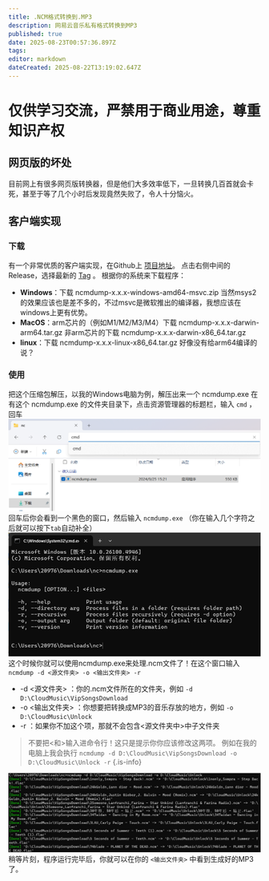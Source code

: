 ```yaml
---
title: .NCM格式转换到.MP3
description: 网易云音乐私有格式转换到MP3
published: true
date: 2025-08-23T00:57:36.897Z
tags: 
editor: markdown
dateCreated: 2025-08-22T13:19:02.647Z
---
```


# 仅供学习交流，严禁用于商业用途，尊重知识产权
## 网页版的坏处
目前网上有很多网页版转换器，但是他们大多效率低下，一旦转换几百首就会卡死，甚至于等了几个小时后发现竟然失败了，令人十分恼火。

## 客户端实现
### 下载
有一个非常优质的客户端实现，在Github上 [项目地址](https://github.com/taurusxin/ncmdump)。
点击右侧中间的Release，选择最新的 [Tag](https://github.com/taurusxin/ncmdump/releases/latest) 。
根据你的系统来下载程序：
- **Windows**：下载 ncmdump-x.x.x-windows-amd64-msvc.zip
当然msys2的效果应该也是差不多的，不过msvc是微软推出的编译器，我想应该在windows上更有优势。
- **MacOS**：arm芯片的（例如M1/M2/M3/M4）下载 ncmdump-x.x.x-darwin-arm64.tar.gz 
非arm芯片的下载 ncmdump-x.x.x-darwin-x86_64.tar.gz 
- **linux**：下载 ncmdump-x.x.x-linux-x86_64.tar.gz
好像没有给arm64编译的说？

### 使用
把这个压缩包解压，以我的Windows电脑为例，解压出来一个 ncmdump.exe
在有这个 ncmdump.exe 的文件夹目录下，点击资源管理器的标题栏，输入 `cmd` ，回车
![cmd.png](/星际拓荒/cmd.png)
回车后你会看到一个黑色的窗口，然后输入 `ncmdump.exe` （你在输入几个字符之后就可以按下`tab`自动补全）
![ncmdump.exe.png](/星际拓荒/ncmdump.exe.png)
这个时候你就可以使用ncmdump.exe来处理.ncm文件了！在这个窗口输入
`ncmdump -d <源文件夹> -o <输出文件夹> -r`
- -d <源文件夹> ：你的.ncm文件所在的文件夹，例如 `-d D:\CloudMusic\VipSongsDownload`
- -o <输出文件夹> ：你想要把转换成MP3的音乐存放的地方，例如 `-o D:\CloudMusic\Unlock`
- -r ：如果你不加这个项，那就不会包含<源文件夹中>中子文件夹
> 不要把<和>输入进命令行！这只是提示你你应该修改这两项。
例如在我的电脑上我会执行 `ncmdump -d D:\CloudMusic\VipSongsDownload -o D:\CloudMusic\Unlock -r`
{.is-info}


![解密音乐中.png](/星际拓荒/解密音乐中.png)
稍等片刻，程序运行完毕后，你就可以在你的 `<输出文件夹>` 中看到生成好的MP3了。
